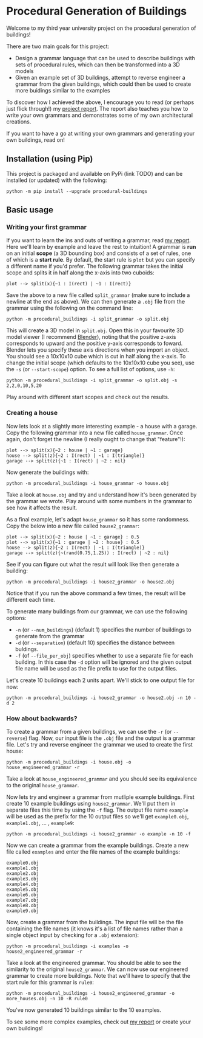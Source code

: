 # Procedural Generation of Buildings

Welcome to my third year university project on the procedural generation of buildings!

There are two main goals for this project:
* Design a grammar language that can be used to describe buildings with sets of procedural rules, which can then be transformed into a 3D models
* Given an example set of 3D buildings, attempt to reverse engineer a grammar from the given buildings, which could then be used to create more buidings similar to the examples

To discover how I achieved the above, I encourage you to read (or perhaps just flick through!) my [project report](https://github.com/JUST0M/procedural-buildings/blob/master/doc/project_report.pdf). The report also teaches you how to write your own grammars and demonstrates some of my own architectural creations.

If you want to have a go at writing your own grammars and generating your own buildings, read on!

## Installation (using Pip)

This project is packaged and available on PyPi (link TODO) and can be installed (or updated) with the following:

```
python -m pip install --upgrade procedural-buildings
```

## Basic usage

### Writing your first grammar

If you want to learn the ins and outs of writing a grammar, read [my report](https://github.com/JUST0M/procedural-buildings/blob/master/doc/project_report.pdf). Here we'll learn by example and leave the rest to intuition!
A grammar is **run** on an initial **scope** (a 3D bounding box) and consists of a set of rules, one of which is a **start rule**. By default, the start rule is `plot` but you can specify a different name if you'd prefer. The following grammar takes the initial scope and splits it in half along the x-axis into two cuboids:

```
plot --> split(x){~1 : I(rect) | ~1 : I(rect)}

```

Save the above to a new file called `split_grammar` (make sure to include a newline at the end as above). We can then generate a `.obj` file from the grammar using the following on the command line:

```
python -m procedural_buildings -i split_grammar -o split.obj
```

This will create a 3D model in `split.obj`. Open this in your favourite 3D model viewer (I recommend [Blender](https://www.blender.org/)), noting that the positive z-axis corresponds to upward and the positive y-axis corresponds to foward. Blender lets you specify these axis directions when you import an object. You should see a 10x10x10 cube which is cut in half along the x-axis. To change the initial scope (which defaults to the 10x10x10 cube you see), use the `-s` (or `--start-scope`) option. To see a full list of options, use `-h`:

```
python -m procedural_buildings -i split_grammar -o split.obj -s 2,2,0,10,5,20
```

Play around with different start scopes and check out the results.

### Creating a house
Now lets look at a slightly more interesting example - a house with a garage. Copy the following grammar into a new file called `house_grammar`. Once again, don't forget the newline (I really ought to change that "feature"!):

```
plot --> split(x){~2 : house | ~1 : garage}
house --> split(z){~2 : I(rect) | ~1 : I(triangle)}
garage --> split(z){~1 : I(rect) | ~2 : nil}

```

Now generate the buildings with:
```
python -m procedural_buildings -i house_grammar -o house.obj
```

Take a look at `house.obj` and try and understand how it's been generated by the grammar we wrote. Play around with some numbers in the grammar to see how it affects the result.

As a final example, let's adapt `house_grammar` so it has some randomness. Copy the below into a new file called `house2_grammar`:

```
plot --> split(x){~2 : house | ~1 : garage} : 0.5
plot --> split(x){~1 : garage | ~2 : house} : 0.5
house --> split(z){~2 : I(rect) | ~1 : I(triangle)}
garage --> split(z){~(rand(0.75,1.25)) : I(rect) | ~2 : nil}

```

See if you can figure out what the result will look like then generate a building:
```
python -m procedural_buildings -i house2_grammar -o house2.obj
```

Notice that if you run the above command a few times, the result will be different each time.

To generate many buildings from our grammar, we can use the following options:
* `-n` (or `--num_buildings`) (default 1) specifies the number of buildings to generate from the grammar
* `-d` (or `--separation`) (default 10) specifies the distance between buldings.
* `-f` (of `--file_per_obj`) specifies whether to use a separate file for each building. In this case the `-d` option will be ignored and the given output file name will be used as the file prefix to use for the output files.

Let's create 10 buildings each 2 units apart. We'll stick to one output file for now:
```
python -m procedural_buildings -i house2_grammar -o house2.obj -n 10 -d 2
```

### How about backwards?

To create a grammar from a given buildings, we can use the `-r` (or `--reverse`) flag. Now, our input file is the `.obj` file and the output is a grammar file. Let's try and reverse engineer the grammar we used to create the first house:

```
python -m procedural_buildings -i house.obj -o house_engineered_grammar -r
```

Take a look at `house_engineered_grammar` and you should see its equivalence to the original `house_grammar`.

Now lets try and engineer a grammar from mutliple example buildings. First create 10 example buildings using `house2_grammar`. We'll put them in separate files this time by using the `-f` flag. The output file name `example` will be used as the prefix for the 10 output files so we'll get `example0.obj`, `example1.obj`, ... , `example9`:

```
python -m procedural_buildings -i house2_grammar -o example -n 10 -f
```

Now we can create a grammar from the example buildings. Create a new file called `examples` and enter the file names of the example buildings:
```
example0.obj
example1.obj
example2.obj
example3.obj
example4.obj
example5.obj
example6.obj
example7.obj
example8.obj
example9.obj
```

Now, create a grammar from the buildings. The input file will be the file containing the file names (it knows it's a list of file names rather than a single object input by checking for a `.obj` extension):
```
python -m procedural_buildings -i examples -o house2_engineered_grammar -r
```

Take a look at the engineered grammar. You should be able to see the similarity to the original `house2_grammar`.
We can now use our engineered grammar to create more buildings. Note that we'll have to specify that the start rule for this grammar is `rule0`:

```
python -m procedural_buildings -i house2_engineered_grammar -o more_houses.obj -n 10 -R rule0
```

You've now generated 10 buildings similar to the 10 examples.

To see some more complex examples, check out [my report](https://github.com/JUST0M/procedural-buildings/blob/master/doc/project_report.pdf) or create your own buildings!
